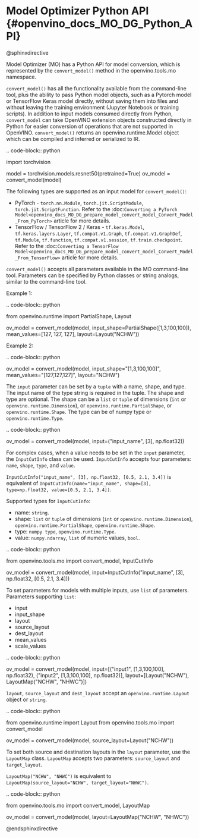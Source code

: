 # Model Optimizer Python API {#openvino_docs_MO_DG_Python_API}

@sphinxdirective

Model Optimizer (MO) has a Python API for model conversion, which is represented by the ``convert_model()`` method in the openvino.tools.mo namespace.

  ``convert_model()`` has all the functionality available from the command-line tool, plus the ability to pass Python model objects, such as a Pytorch model or TensorFlow Keras model directly, without saving them into files and without leaving the training environment (Jupyter Notebook or training scripts). In addition to input models consumed directly from Python, ``convert_model`` can take OpenVINO extension objects constructed directly in Python for easier conversion of operations that are not supported in OpenVINO.
  ``convert_model()`` returns an openvino.runtime.Model object which can be compiled and inferred or serialized to IR.

.. code-block:: python

   import torchvision
   
   model = torchvision.models.resnet50(pretrained=True)
   ov_model = convert_model(model)

The following types are supported as an input model for ``convert_model()``:

* PyTorch - ``torch.nn.Module``, ``torch.jit.ScriptModule``, ``torch.jit.ScriptFunction``. Refer to the :doc:`Converting a PyTorch Model<openvino_docs_MO_DG_prepare_model_convert_model_Convert_Model_From_PyTorch>` article for more details.
* TensorFlow / TensorFlow 2 / Keras - ``tf.keras.Model``, ``tf.keras.layers.Layer``, ``tf.compat.v1.Graph``, ``tf.compat.v1.GraphDef``, ``tf.Module``, ``tf.function``, ``tf.compat.v1.session``, ``tf.train.checkpoint``. Refer to the :doc:`Converting a TensorFlow Model<openvino_docs_MO_DG_prepare_model_convert_model_Convert_Model_From_TensorFlow>` article for more details.

``convert_model()`` accepts all parameters available in the MO command-line tool. Parameters can be specified by Python classes or string analogs, similar to the command-line tool.

Example 1:

.. code-block:: python

   from openvino.runtime import PartialShape, Layout
   
   ov_model = convert_model(model, input_shape=PartialShape([1,3,100,100]), mean_values=[127, 127, 127], layout=Layout("NCHW"))

Example 2:

.. code-block:: python

   ov_model = convert_model(model, input_shape="[1,3,100,100]", mean_values="[127,127,127]", layout="NCHW")


The ``input`` parameter can be set by a ``tuple`` with a name, shape, and type. The input name of the type string is required in the tuple. The shape and type are optional.
The shape can be a ``list`` or ``tuple`` of dimensions (``int`` or ``openvino.runtime.Dimension``), or ``openvino.runtime.PartialShape``, or ``openvino.runtime.Shape``. The type can be of numpy type or ``openvino.runtime.Type``.

.. code-block:: python

   ov_model = convert_model(model, input=("input_name", [3], np.float32))

For complex cases, when a value needs to be set in the ``input`` parameter, the ``InputCutInfo`` class can be used. ``InputCutInfo`` accepts four parameters: ``name``, ``shape``, ``type``, and ``value``. 

``InputCutInfo("input_name", [3], np.float32, [0.5, 2.1, 3.4])`` is equivalent of ``InputCutInfo(name="input_name", shape=[3], type=np.float32, value=[0.5, 2.1, 3.4])``.

Supported types for ``InputCutInfo``:

* name: ``string``.
* shape: ``list`` or ``tuple`` of dimensions (``int`` or ``openvino.runtime.Dimension``), ``openvino.runtime.PartialShape``, ``openvino.runtime.Shape``.
* type: ``numpy type``, ``openvino.runtime.Type``.
* value: ``numpy.ndarray``, ``list`` of numeric values, ``bool``.

.. code-block:: python

   from openvino.tools.mo import convert_model, InputCutInfo
   
   ov_model = convert_model(model, input=InputCutInfo("input_name", [3], np.float32, [0.5, 2.1, 3.4]))

To set parameters for models with multiple inputs, use ``list`` of parameters.
Parameters supporting ``list``: 

* input
* input_shape
* layout 
* source_layout
* dest_layout
* mean_values
* scale_values

.. code-block:: python

   ov_model = convert_model(model, input=[("input1", [1,3,100,100], np.float32), ("input2", [1,3,100,100], np.float32)], layout=[Layout("NCHW"), LayoutMap("NCHW", "NHWC")])

``layout``, ``source_layout`` and ``dest_layout`` accept an ``openvino.runtime.Layout`` object or ``string``.

.. code-block:: python

   from openvino.runtime import Layout
   from openvino.tools.mo import convert_model
   
   ov_model = convert_model(model, source_layout=Layout("NCHW"))

To set both source and destination layouts in the ``layout`` parameter, use the ``LayoutMap`` class. ``LayoutMap`` accepts two parameters: ``source_layout`` and ``target_layout``.

``LayoutMap("NCHW", "NHWC")`` is equivalent to ``LayoutMap(source_layout="NCHW", target_layout="NHWC")``.

.. code-block:: python

   from openvino.tools.mo import convert_model, LayoutMap
   
   ov_model = convert_model(model, layout=LayoutMap("NCHW", "NHWC"))

@endsphinxdirective
